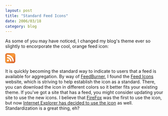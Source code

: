 ```yaml
---
layout: post
title: "Standard Feed Icons"
date: 2006/03/18
category: blog
---
```


As some of you may have noticed, I changed my blog's theme ever so slightly to encorporate the cool, orange feed icon:

![Feed Icon](/images/blog/images/feed-icon-32x32.gif)

It is quickly becoming the standard way to indicate to users that a feed is available for aggregation. By way of [FeedBurner](http://www.feedburner.com), I found the [Feed Icons](http://feedicons.com/) website, which is striving to help establish the icon as a standard. There, you can download the icon in different colors so it better fits your existing theme. If you've got a site that has a feed, you might consider updating your site to use the new icons. I believe that [FireFox](http://www.firefox.com) was the first to use the icon, but now [Internet Explorer has decided to use the icon](http://blogs.msdn.com/rssteam/archive/2005/12/14/503778.aspx) as well. Standardization is a great thing, eh?

